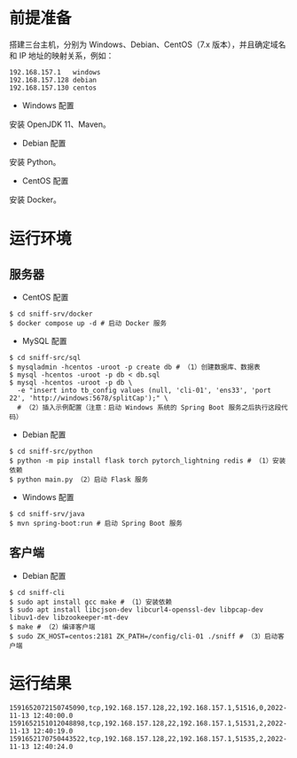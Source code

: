 # 前提准备

搭建三台主机，分别为 Windows、Debian、CentOS（7.x 版本），并且确定域名和 IP 地址的映射关系，例如：

```
192.168.157.1   windows
192.168.157.128 debian
192.168.157.130 centos
```

* Windows 配置

安装 OpenJDK 11、Maven。

* Debian 配置

安装 Python。

* CentOS 配置

安装 Docker。

# 运行环境

## 服务器

* CentOS 配置

```
$ cd sniff-srv/docker
$ docker compose up -d # 启动 Docker 服务
```

* MySQL 配置

```
$ cd sniff-src/sql
$ mysqladmin -hcentos -uroot -p create db # （1）创建数据库、数据表
$ mysql -hcentos -uroot -p db < db.sql
$ mysql -hcentos -uroot -p db \
  -e "insert into tb_config values (null, 'cli-01', 'ens33', 'port 22', 'http://windows:5678/splitCap');" \
  # （2）插入示例配置（注意：启动 Windows 系统的 Spring Boot 服务之后执行这段代码）
```

* Debian 配置

```
$ cd sniff-src/python
$ python -m pip install flask torch pytorch_lightning redis # （1）安装依赖
$ python main.py （2）启动 Flask 服务
```

* Windows 配置

```
$ cd sniff-srv/java
$ mvn spring-boot:run # 启动 Spring Boot 服务
```

## 客户端

* Debian 配置

```
$ cd sniff-cli
$ sudo apt install gcc make # （1）安装依赖
$ sudo apt install libcjson-dev libcurl4-openssl-dev libpcap-dev libuv1-dev libzookeeper-mt-dev
$ make # （2）编译客户端
$ sudo ZK_HOST=centos:2181 ZK_PATH=/config/cli-01 ./sniff # （3）启动客户端
```

# 运行结果

```
1591652072150745090,tcp,192.168.157.128,22,192.168.157.1,51516,0,2022-11-13 12:40:00.0
1591652151012048898,tcp,192.168.157.128,22,192.168.157.1,51531,2,2022-11-13 12:40:19.0
1591652170750443522,tcp,192.168.157.128,22,192.168.157.1,51535,2,2022-11-13 12:40:24.0
```
